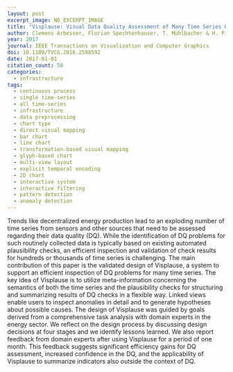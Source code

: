 ```yaml
---
layout: post
excerpt_image: NO_EXCERPT_IMAGE
title: "Visplause: Visual Data Quality Assessment of Many Time Series Using Plausibility Checks"
author: Clemens Arbesser, Florian Spechtenhauser, T. Mühlbacher & H. Piringer
year: 2017
journal: IEEE Transactions on Visualization and Computer Graphics
doi: 10.1109/TVCG.2016.2598592
date: 2017-01-01
citation_count: 58
categories:
  - infrastructure
tags:
  - continuous process
  - single time-series
  - all time-series
  - infrastructure
  - data preprocessing
  - chart type
  - direct visual mapping
  - bar chart
  - line chart
  - transformation-based visual mapping
  - glyph-based chart
  - multi-view layout
  - explicit temporal encoding
  - 2D chart
  - interactive system
  - interactive filtering
  - pattern detection
  - anomaly detection
---
```

Trends like decentralized energy production lead to an exploding number of time series from sensors and other sources that need to be assessed regarding their data quality (DQ). While the identification of DQ problems for such routinely collected data is typically based on existing automated plausibility checks, an efficient inspection and validation of check results for hundreds or thousands of time series is challenging. The main contribution of this paper is the validated design of Visplause, a system to support an efficient inspection of DQ problems for many time series. The key idea of Visplause is to utilize meta-information concerning the semantics of both the time series and the plausibility checks for structuring and summarizing results of DQ checks in a flexible way. Linked views enable users to inspect anomalies in detail and to generate hypotheses about possible causes. The design of Visplause was guided by goals derived from a comprehensive task analysis with domain experts in the energy sector. We reflect on the design process by discussing design decisions at four stages and we identify lessons learned. We also report feedback from domain experts after using Visplause for a period of one month. This feedback suggests significant efficiency gains for DQ assessment, increased confidence in the DQ, and the applicability of Visplause to summarize indicators also outside the context of DQ.
